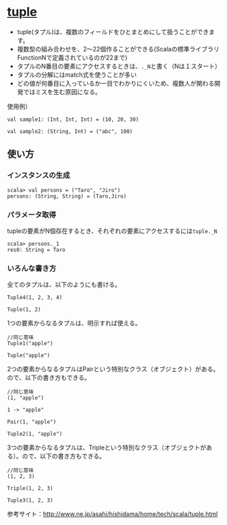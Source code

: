 # [tuple](https://github.com/scala/scala/tree/2.13.x/src/library/scala)
- tuple(タプル)は、複数のフィールドをひとまとめにして扱うことができます。
- 複数型の組み合わせを、2〜22個作ることができる(Scalaの標準ライブラリ FunctionNで定義されているのが22まで)
- タプルのN番目の要素にアクセスするときは、`._N`と書く（Nは１スタート）
- タプルの分解にはmatch式を使うことが多い
- どの値が何番目に入っているか一目でわかりにくいため、複数人が関わる開発ではミスを生む原因になる。　　


使用例）

```
val sample1: (Int, Int, Int) = (10, 20, 30)

val sample2: (String, Int) = ("abc", 100)
```

## 使い方
### インスタンスの生成  
```
scala> val persons = ("Taro", "Jiro")
persons: (String, String) = (Taro,Jiro)
```

### パラメータ取得
tupleの要素がN個存在するとき、それぞれの要素にアクセスするには`tuple._N`
```
scala> persons._1
res0: String = Taro
```

### いろんな書き方
全てのタプルは、以下のようにも書ける。
```
Tuple4(1, 2, 3, 4)

Tuple(1, 2)
```


1つの要素からなるタプルは、明示すれば使える。
```
//同じ意味
Tuple1("apple")

Tuple("apple")
```


2つの要素からなるタプルはPairという特別なクラス（オブジェクト）がある。ので、以下の書き方もできる。
```
//同じ意味
(1, "apple")

1 -> "apple"

Pair(1, "apple")

Tuple2(1, "apple")

```  

3つの要素からなるタプルは、Tripleという特別なクラス（オブジェクトがある）。ので、以下の書き方もできる。
```
//同じ意味
(1, 2, 3)

Triple(1, 2, 3)

Tuple3(1, 2, 3)
```

参考サイト：http://www.ne.jp/asahi/hishidama/home/tech/scala/tuple.html  
